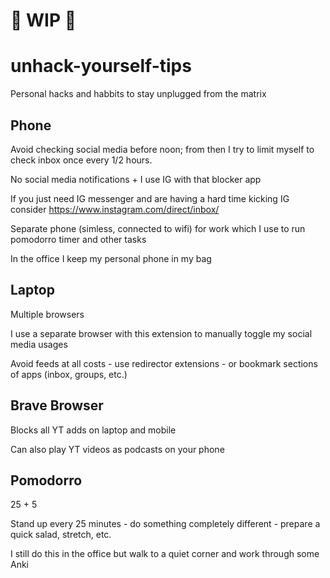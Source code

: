 # 🚧 WIP 🚧

# unhack-yourself-tips
Personal hacks and habbits to stay unplugged from the matrix

## Phone

Avoid checking social media before noon; from then I try to limit myself to check inbox once every 1/2 hours.

No social media notifications + I use IG with that blocker app

If you just need IG messenger and are having a hard time kicking IG consider https://www.instagram.com/direct/inbox/

Separate phone (simless, connected to wifi) for work which I use to run pomodorro timer and other tasks

In the office I keep my personal phone in my bag 

## Laptop

Multiple browsers

I use a separate browser with this extension to manually toggle my social media usages

Avoid feeds at all costs - use redirector extensions - or bookmark sections of apps (inbox, groups, etc.)

## Brave Browser

Blocks all YT adds on laptop and mobile

Can also play YT videos as podcasts on your phone

## Pomodorro 

25 + 5

Stand up every 25 minutes - do something completely different - prepare a quick salad, stretch, etc.

I still do this in the office but walk to a quiet corner and work through some Anki

 
